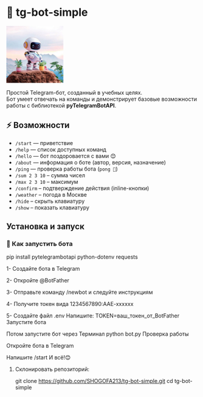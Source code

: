 # 🤖 tg-bot-simple

<img src="image/1.jpg" alt="Мое фото" width="150"/>


Простой Telegram-бот, созданный в учебных целях.  
Бот умеет отвечать на команды и демонстрирует базовые возможности работы с библиотекой **pyTelegramBotAPI**.


## ⚡ Возможности
- `/start` — приветствие  
- `/help` — список доступных команд  
- `/hello` — бот поздоровается с вами 😊  
- `/about` — информация о боте (автор, версия, назначение)  
- `/ping` — проверка работы бота (`pong 🏓`)  
- `/sum 2 3 10` – сумма чисел  
- `/max 2 3 10` – максимум  
- `/confirm` – подтверждение действия (inline-кнопки)  
- `/weather` – погода в Москве  
- `/hide` – скрыть клавиатуру  
- `/show` – показать клавиатуру


## Установка и запуск

### 🚀 Как запустить бота


pip install pytelegrambotapi python-dotenv requests

1- Создайте бота в Telegram

2- Откройте @BotFather

3- Отправьте команду /newbot и следуйте инструкциям

4- Получите токен вида 1234567890:AAE-xxxxxx

5- Создайте файл .env
Напишите:
TOKEN=ваш_токен_от_BotFather
Запустите бота

Потом запустите бот через Терминал
python bot.py
Проверка работы

Откройте бота в Telegram

Напишите /start
И всё!😊

1. Склонировать репозиторий:

   git clone https://github.com/SHOGOFA213/tg-bot-simple.git
   cd tg-bot-simple

